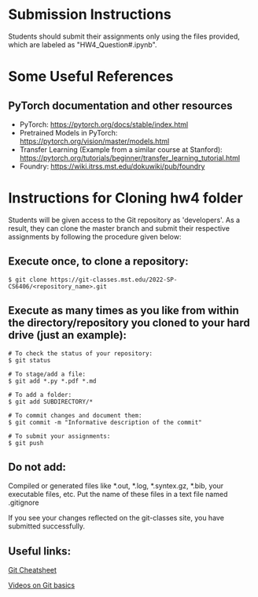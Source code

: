 # Submission Instructions

Students should submit their assignments only using the files provided, which are labeled as "HW4_Question#.ipynb". 

# Some Useful References

## PyTorch documentation and other resources
* PyTorch: https://pytorch.org/docs/stable/index.html
* Pretrained Models in PyTorch: https://pytorch.org/vision/master/models.html
* Transfer Learning (Example from a similar course at Stanford): https://pytorch.org/tutorials/beginner/transfer_learning_tutorial.html 
* Foundry: https://wiki.itrss.mst.edu/dokuwiki/pub/foundry 

# Instructions for Cloning hw4 folder

Students will be given access to the Git repository as 'developers'. As a result, they can clone the master branch and submit their respective assignments by following the procedure given below:

## Execute once, to clone a repository:
```
$ git clone https://git-classes.mst.edu/2022-SP-CS6406/<repository_name>.git
```

## Execute as many times as you like from within the directory/repository you cloned to your hard drive (just an example):
```
# To check the status of your repository:
$ git status

# To stage/add a file:
$ git add *.py *.pdf *.md

# To add a folder:
$ git add SUBDIRECTORY/*

# To commit changes and document them:
$ git commit -m "Informative description of the commit"

# To submit your assignments:
$ git push
```


## Do not add:
Compiled or generated files like *.out, *.log, *.syntex.gz, *.bib, your executable files, etc. Put the name of these files in a text file named .gitignore

If you see your changes reflected on the git-classes site, you have submitted successfully.

## Useful links:
[Git Cheatsheet](https://services.github.com/on-demand/downloads/github-git-cheat-sheet.pdf)

[Videos on Git basics](https://git-scm.com/videos)
